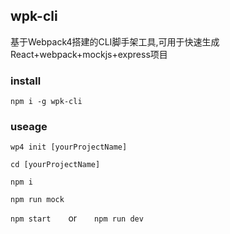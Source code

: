 ## wpk-cli

基于Webpack4搭建的CLI脚手架工具,可用于快速生成React+webpack+mockjs+express项目

### install

`npm i -g wpk-cli`

### useage

`wp4 init [yourProjectName]`

`cd [yourProjectName]`

`npm i` 

`npm run mock` 

`npm start`&emsp;&emsp;or&emsp;&emsp;`npm run dev`


